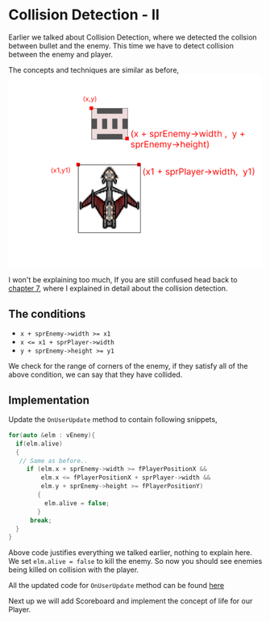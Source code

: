 # Collision Detection - II
Earlier we talked about Collision Detection, where we detected the collsion 
between bullet and the enemy. This time we have to detect collision between
the enemy and player.

The concepts and techniques are similar as before,
![Collision between Enemy and Player](../image/collision-enemy-player.png)

I won't be explaining too much, If you are still confused head back to [chapter 7](https://abhilekhgautam.github.io/Your-First-Game-in-CPP/book/chapter_7/index.html), 
where I explained in detail about the collision detection.

## The conditions
* `x + sprEnemy->width >= x1`
* `x <= x1 + sprPlayer->width`
* `y + sprEnemy->height >= y1`

We check for the range of corners of the enemy, if they satisfy all of the above
condition, we can say that they have collided.

## Implementation
Update the `OnUserUpdate` method to contain following snippets,
```cpp
for(auto &elm : vEnemy){
  if(elm.alive)
  {
   // Same as before..
     if (elm.x + sprEnemy->width >= fPlayerPositionX &&
         elm.x <= fPlayerPositionX + sprPlayer->width &&
         elm.y + sprEnemy->height >= fPlayerPositionY)
        {
          elm.alive = false;
        }
      break;
  }
}
```
Above code justifies everything we talked earlier, nothing to explain here.
We set `elm.alive = false` to kill the enemy. So now you should see
enemies being killed on collision with the player.

All the updated code for `OnUserUpdate` method can be found [here](https://gist.github.com/Abhilekhgautam/bba81f6ed5294ad4038d6538fe94b9fc)

Next up we will add Scoreboard and implement the concept of life
for our Player.
